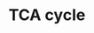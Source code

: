---
annotations:
- type: Pathway Ontology
  value: citric acid cycle pathway
authors:
- Kdahlquist
- MaintBot
- AlexanderPico
- Khanspers
- Thomas
- Ddigles
- Egonw
- Mkutmon
- DeSl
- Eweitz
description: Based on Glycolysis and Gluconeogenesis Pathways at SGD and on Kruckeberg,
  AL and Dickinson, JR (2004) Carbon Metabolism in The Metabolism and Molecular Physiology
  of Saccharomyces cerevisiae, Dickinson, JR and Schweizer, M, eds, CRC Press.
last-edited: 2021-05-20
organisms:
- Saccharomyces cerevisiae
redirect_from:
- /index.php/Pathway:WP490
- /instance/WP490
schema-jsonld:
- '@context': https://schema.org/
  '@id': https://wikipathways.github.io/pathways/WP490.html
  '@type': Dataset
  creator:
    '@type': Organization
    name: WikiPathways
  description: Based on Glycolysis and Gluconeogenesis Pathways at SGD and on Kruckeberg,
    AL and Dickinson, JR (2004) Carbon Metabolism in The Metabolism and Molecular
    Physiology of Saccharomyces cerevisiae, Dickinson, JR and Schweizer, M, eds, CRC
    Press.
  keywords:
  - alpha-ketoglutarate
  - PYC1
  - ACO2
  - SDH4
  - ACO1
  - Fumarate
  - MDH2
  - Glyoxylate
  - CIT2
  - PDX1
  - SDH1
  - SDH2
  - Acetyl-CoA
  - MDH1
  - LSC2
  - Oxaloacetate
  - KGD2
  - DAL7
  - LAT1
  - IDH2
  - Pyruvate
  - IDP1
  - PYC2
  - ICL1
  - PDA1
  - CIT3
  - KGD1
  - MDH3
  - 'Glycolysis and '
  - SDH3
  - Succinate
  - IDH1
  - FUM1
  - Gluconeogenesis
  - Citrate
  - LSC1
  - CIT1
  - PDB1
  - LPD1
  - Succinyl-CoA
  - IDP2
  - MAE1
  - Malate
  - Isocitrate
  - MLS1
  license: CC0
  name: TCA cycle
seo: CreativeWork
title: TCA cycle
wpid: WP490
---